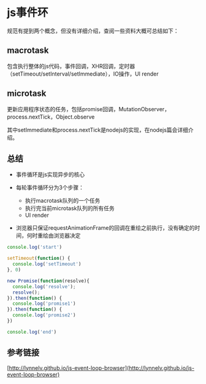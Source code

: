 # js事件环

规范有提到两个概念，但没有详细介绍，查阅一些资料大概可总结如下：

## macrotask

包含执行整体的js代码，事件回调，XHR回调，定时器（setTimeout/setInterval/setImmediate），IO操作，UI render

## microtask 

更新应用程序状态的任务，包括promise回调，MutationObserver，process.nextTick，Object.observe

其中setImmediate和process.nextTick是nodejs的实现，在nodejs篇会详细介绍。

## 总结

- 事件循环是js实现异步的核心
- 每轮事件循环分为3个步骤：
    - 执行macrotask队列的一个任务
    - 执行完当前microtask队列的所有任务
    - UI render

- 浏览器只保证requestAnimationFrame的回调在重绘之前执行，没有确定的时间，何时重绘由浏览器决定


```javascript
console.log('start')

setTimeout(function() {
  console.log('setTimeout')
}, 0)

new Promise(function(resolve){
  console.log('resolve');
  resolve();
}).then(function() {
  console.log('promise1')
}).then(function() {
  console.log('promise2')
})

console.log('end')
```

## 参考链接

[http://lynnelv.github.io/js-event-loop-browser](http://lynnelv.github.io/js-event-loop-browser)